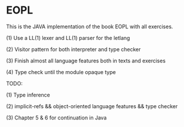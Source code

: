 # EOPL

This is the JAVA implementation of the book EOPL with all exercises.

(1) Use a LL(1) lexer and LL(1) parser for the letlang

(2) Visitor pattern for both interpreter and type checker

(3) Finish almost all language features both in texts and exercises

(4) Type check until the module opaque type


TODO:

(1) Type inference 

(2) implicit-refs && object-oriented language features && type checker

(3) Chapter 5 & 6 for continuation in Java
